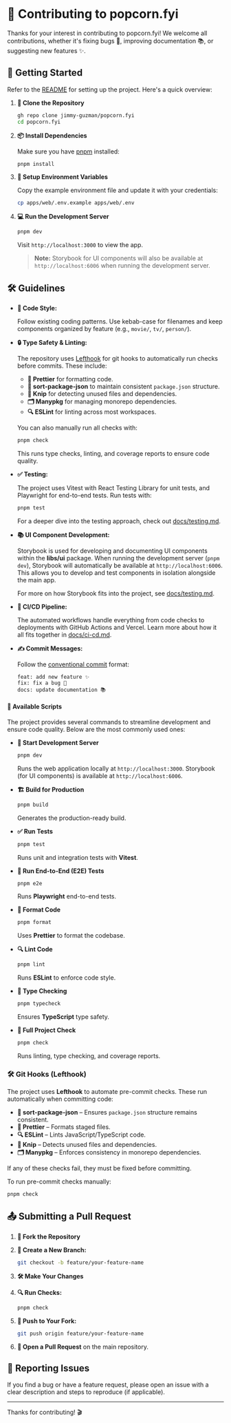 # 🎥 Contributing to popcorn.fyi

Thanks for your interest in contributing to popcorn.fyi! We welcome all contributions, whether it's fixing bugs 🐛, improving documentation 📚, or suggesting new features ✨.

## 🚀 Getting Started

Refer to the [README](./README.md) for setting up the project. Here's a quick overview:

1. **🔄 Clone the Repository**

   ```bash
   gh repo clone jimmy-guzman/popcorn.fyi
   cd popcorn.fyi
   ```

2. **📦 Install Dependencies**

   Make sure you have [pnpm](https://pnpm.io/installation) installed:

   ```bash
   pnpm install
   ```

3. **🔧 Setup Environment Variables**

   Copy the example environment file and update it with your credentials:

   ```bash
   cp apps/web/.env.example apps/web/.env
   ```

4. **💻 Run the Development Server**

   ```bash
   pnpm dev
   ```

   Visit `http://localhost:3000` to view the app.

   > **Note:** Storybook for UI components will also be available at `http://localhost:6006` when running the development server.

## 🛠 Guidelines

- **📝 Code Style:**

  Follow existing coding patterns. Use kebab-case for filenames and keep components organized by feature (e.g., `movie/`, `tv/`, `person/`).

- **🔒 Type Safety & Linting:**

  The repository uses [Lefthook](https://github.com/evilmartians/lefthook) for git hooks to automatically run checks before commits. These include:

  - **🎨 Prettier** for formatting code.
  - **📑 sort-package-json** to maintain consistent `package.json` structure.
  - **🧹 Knip** for detecting unused files and dependencies.
  - **🗂 Manypkg** for managing monorepo dependencies.
  - **🔍 ESLint** for linting across most workspaces.

  You can also manually run all checks with:

  ```bash
  pnpm check
  ```

  This runs type checks, linting, and coverage reports to ensure code quality.

- **✅ Testing:**

  The project uses Vitest with React Testing Library for unit tests, and Playwright for end-to-end tests. Run tests with:

  ```bash
  pnpm test
  ```

  For a deeper dive into the testing approach, check out [docs/testing.md](./docs/testing.md).

- **📚 UI Component Development:**

  Storybook is used for developing and documenting UI components within the **libs/ui** package. When running the development server (`pnpm dev`), Storybook will automatically be available at `http://localhost:6006`. This allows you to develop and test components in isolation alongside the main app.

  For more on how Storybook fits into the project, see [docs/testing.md](./docs/testing.md).

- **🔄 CI/CD Pipeline:**

  The automated workflows handle everything from code checks to deployments with GitHub Actions and Vercel. Learn more about how it all fits together in [docs/ci-cd.md](./docs/ci-cd.md).

- **✍️ Commit Messages:**

  Follow the [conventional commit](https://www.conventionalcommits.org/en/v1.0.0/) format:

  ```
  feat: add new feature ✨
  fix: fix a bug 🐛
  docs: update documentation 📚
  ```

#### **📜 Available Scripts**

The project provides several commands to streamline development and ensure code quality. Below are the most commonly used ones:

- **🚀 Start Development Server**

  ```sh
  pnpm dev
  ```

  Runs the web application locally at `http://localhost:3000`. Storybook (for UI components) is available at `http://localhost:6006`.

- **🏗 Build for Production**

  ```sh
  pnpm build
  ```

  Generates the production-ready build.

- **✅ Run Tests**

  ```sh
  pnpm test
  ```

  Runs unit and integration tests with **Vitest**.

- **📸 Run End-to-End (E2E) Tests**

  ```sh
  pnpm e2e
  ```

  Runs **Playwright** end-to-end tests.

- **🎨 Format Code**

  ```sh
  pnpm format
  ```

  Uses **Prettier** to format the codebase.

- **🔍 Lint Code**

  ```sh
  pnpm lint
  ```

  Runs **ESLint** to enforce code style.

- **🔎 Type Checking**

  ```sh
  pnpm typecheck
  ```

  Ensures **TypeScript** type safety.

- **🔄 Full Project Check**
  ```sh
  pnpm check
  ```
  Runs linting, type checking, and coverage reports.

### **🛠 Git Hooks (Lefthook)**

The project uses **Lefthook** to automate pre-commit checks. These run automatically when committing code:

- **📑 sort-package-json** – Ensures `package.json` structure remains consistent.
- **🎨 Prettier** – Formats staged files.
- **🔍 ESLint** – Lints JavaScript/TypeScript code.
- **🧹 Knip** – Detects unused files and dependencies.
- **🗂 Manypkg** – Enforces consistency in monorepo dependencies.

If any of these checks fail, they must be fixed before committing.

To run pre-commit checks manually:

```sh
pnpm check
```

## 📤 Submitting a Pull Request

1. **🍴 Fork the Repository**
2. **🌿 Create a New Branch:**

   ```bash
   git checkout -b feature/your-feature-name
   ```

3. **🛠 Make Your Changes**
4. **🔍 Run Checks:**

   ```bash
   pnpm check
   ```

5. **🚀 Push to Your Fork:**

   ```bash
   git push origin feature/your-feature-name
   ```

6. **🔄 Open a Pull Request** on the main repository.

## 🐞 Reporting Issues

If you find a bug or have a feature request, please open an issue with a clear description and steps to reproduce (if applicable).

---

Thanks for contributing! 🎬
